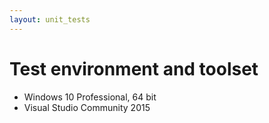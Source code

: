 ```yaml
---
layout: unit_tests
---
```


# Test environment and toolset 

* Windows 10 Professional, 64 bit
* Visual Studio Community 2015
